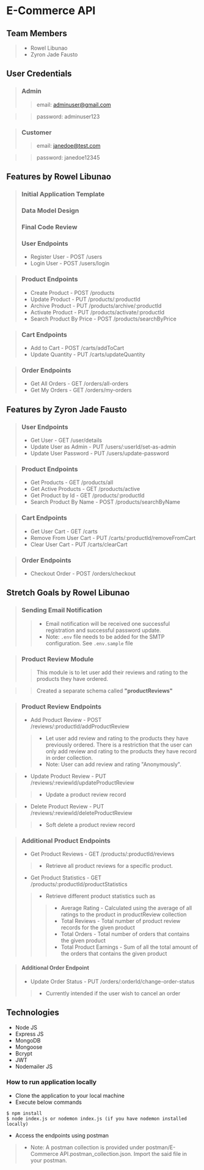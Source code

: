 # E-Commerce API

## Team Members
>- Rowel Libunao
>- Zyron Jade Fausto


## User Credentials
>### Admin
>> email: adminuser@gmail.com

>> password: adminuser123

>### Customer
>> email: janedoe@test.com

>> password: janedoe12345

## Features by Rowel Libunao
>### Initial Application Template
>### Data Model Design
>### Final Code Review
>### User Endpoints
>- Register User - POST /users
>- Login User - POST /users/login

>### Product Endpoints
>- Create Product - POST /products
>- Update Product - PUT /products/:productId
>- Archive Product - PUT /products/archive/:productId
>- Activate Product - PUT /products/activate/:productId
>- Search Product By Price - POST /products/searchByPrice

>### Cart Endpoints
>- Add to Cart - POST /carts/addToCart
>- Update Quantity - PUT /carts/updateQuantity

>### Order Endpoints
>- Get All Orders - GET /orders/all-orders
>- Get My Orders - GET /orders/my-orders


## Features by Zyron Jade Fausto
>### User Endpoints
>- Get User - GET /user/details
>- Update User as Admin - PUT /users/:userId/set-as-admin
>- Update User Password - PUT /users/update-password

>### Product Endpoints
>- Get Products - GET /products/all
>- Get Active Products - GET /products/active
>- Get Product by Id - GET /products/:productId
>- Search Product By Name - POST /products/searchByName

>### Cart Endpoints
>- Get User Cart - GET /carts
>- Remove From User Cart - PUT /carts/:productId/removeFromCart
>- Clear User Cart - PUT /carts/clearCart

>### Order Endpoints
>- Checkout Order - POST /orders/checkout


## Stretch Goals by Rowel Libunao
>### Sending Email Notification
>>- Email notification will be received one successful registration and successful password update.
>>- Note: `.env` file needs to be added for the SMTP configuration. See `.env.sample` file

>### Product Review Module
>> This module is to let user add their reviews and rating to the products they have ordered. 

>> Created a separate schema called **"productReviews"**

>### Product Review Endpoints
>- Add Product Review - POST /reviews/:productId/addProductReview 
>>- Let user add review and rating to the products they have previously ordered. There is a restriction that the user can only add review and rating to the products they have record in order collection.
>>- Note: User can add review and rating "Anonymously".

>- Update Product Review - PUT /reviews/:reviewId/updateProductReview
>>- Update a product review record

>- Delete Product Review - PUT /reviews/:reviewId/deleteProductReview
>>- Soft delete a product review record

>### Additional Product Endpoints
>- Get Product Reviews - GET /products/:productId/reviews
>>- Retrieve all product reviews for a specific product.
>- Get Product Statistics - GET /products/:productId/productStatistics
>>- Retrieve different product statistics such as
>>>- Average Rating - Calculated using the average of all ratings to the product in productReview collection
>>>- Total Reviews - Total number of product review records for the given product
>>>- Total Orders - Total number of orders that contains the given product
>>>- Total Product Earnings - Sum of all the total amount of the orders that contains the given product

>#### Additional Order Endpoint
>- Update Order Status - PUT /orders/:orderId/change-order-status
>>- Currently intended if the user wish to cancel an order

## Technologies
- Node JS
- Express JS
- MongoDB
- Mongoose
- Bcrypt
- JWT
- Nodemailer JS

### How to run application locally
- Clone the application to your local machine
- Execute below commands
```
$ npm install
$ node index.js or nodemon index.js (if you have nodemon installed locally)
```
- Access the endpoints using postman
>- Note: A postman collection is provided under postman/E-Commerce API.postman_collection.json. Import the said file in your postman.
